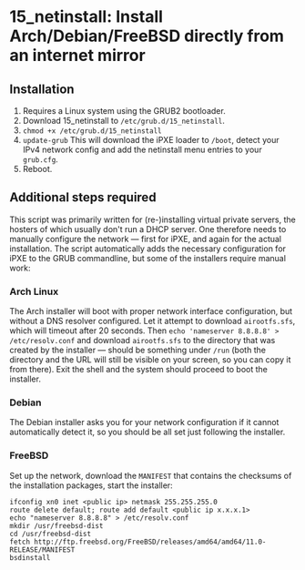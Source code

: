 15_netinstall: Install Arch/Debian/FreeBSD directly from an internet mirror
===========================================================================

Installation
------------

1. Requires a Linux system using the GRUB2 bootloader.
2. Download 15_netinstall to `/etc/grub.d/15_netinstall`.
3. `chmod +x /etc/grub.d/15_netinstall`
4. `update-grub`
   This will download the iPXE loader to `/boot`, detect your IPv4 network
   config and add the netinstall menu entries to your `grub.cfg`.
5. Reboot.

Additional steps required
-------------------------

This script was primarily written for (re-)installing virtual private servers,
the hosters of which usually don't run a DHCP server.
One therefore needs to manually configure the network — first for iPXE, and
again for the actual installation.
The script automatically adds the necessary configuration for iPXE to the GRUB
commandline, but some of the installers require manual work:

### Arch Linux

The Arch installer will boot with proper network interface configuration, but
without a DNS resolver configured. Let it attempt to download `airootfs.sfs`,
which will timeout after 20 seconds.
Then `echo 'nameserver 8.8.8.8' > /etc/resolv.conf` and download `airootfs.sfs`
to the directory that was created by the installer — should be something under
`/run` (both the directory and the URL will still be visible on your screen, so
you can copy it from there). Exit the shell and the system should proceed to
boot the installer.

### Debian

The Debian installer asks you for your network configuration if it cannot
automatically detect it, so you should be all set just following the installer.

### FreeBSD

Set up the network, download the `MANIFEST` that contains the checksums of the
installation packages, start the installer:

    ifconfig xn0 inet <public ip> netmask 255.255.255.0
    route delete default; route add default <public ip x.x.x.1>
    echo "nameserver 8.8.8.8" > /etc/resolv.conf
    mkdir /usr/freebsd-dist
    cd /usr/freebsd-dist
    fetch http://ftp.freebsd.org/FreeBSD/releases/amd64/amd64/11.0-RELEASE/MANIFEST
    bsdinstall

